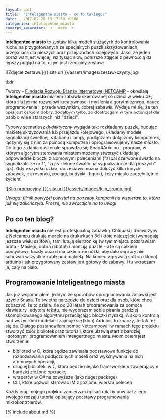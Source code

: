```yaml
---
layout: post
title:  "Inteligentne miasto - co to takiego?"
date:   2017-02-28 13:17:38 +0100
categories: inteligentne_miasto
excerpt_separator:  <!--more-->
---
```


**Inteligentne miasto** to zestaw kilku modeli służących do kontrolowania ruchu na przygotowanych ze specjalnych puzzli skrzyżowaniach, przejściach dla pieszych oraz przejazadach kolejowych. Jako, że jeden obraz wart jest więcej, niż tysiąc słów, poniższe zdjęcie z pewnością da lepszy pogląd na to, czym jest rzeczony zestaw:

![Zdjęcie zestawu]({{ site.url }}/assets/images/zestaw-czysty.jpg)

<!--more-->

[tl;dr](#programowanie-inteligentnego-miasta)

Twórcy - [Fundacja Rozwoju Branży Internetowej NETCAMP](http://fundacja.netcamp.pl) - określają **Inteligentne miasto** mianem zabawki skierowanej do dzieci w wieku 4+, która służyć ma rozwojowi kreatywności i myślenia algorytmicznego, nauce programowania i, przede wszystkim, dobrej zabawie. Wydaje mi się, że ten opis jest całkiem dobry, dodałbym tylko, że dostrzegam w tym potencjał dla osób o wiele starszych, niż "dzieci".

Typowy scenariusz _dydaktyczny_ wygląda tak: rozkładamy puzzle, budując makietę skrzyżowania lub przejazdu kolejowego, układamy modele sygnalizacji świetlnej, szlabanu i lampy, podłączamy dołączony komputerek, łączymy się z nim za pomocą komputera i oprogramowujemy nasze _miasto_. Do tego zadania doskonale sprawdza się Snap4Arduino - program, w którym algorytm sterowania miastem możemy stworzyć układając odpowiednie bloczki z atomowymi poleceniami ("zapal czerwone światło na sygnalizatorze nr 1", "zgaś zielone światło na sygnalizatorze dla pieszych" itp.). Gdy wszystko działa, do zestawu można dołożyć kilka innych zabawek, jak resoraki, pociągi, budynki i figurki, żeby miasto zaczęło tętnić życiem!

[![Klip promocyjny]({{ site.url }}/assets/images/klip_promo.jpg)](https://www.youtube.com/watch?v=yu2tCV-66X4)

_Uwaga: filmik powyżej powstał na potrzeby kampanii na wspieram.to, która już się zakończyła. Proszę, nie zwracajcie na to uwagi_

## Po co ten blog?

**Inteligentne miasto** nie jest profesjonalną zabawką. Chłopaki i dziewczyny z [Netcampu](http://fundacja.netcamp.pl) drukują modele na drukarkach 3d (które najczęściej wymagają jeszcze wielu szlifów), sami lutują elektronikę (w tym miejscu pozdrawiam brata - Macieju, dobra robota!) i montują puzzle - a te są całkiem pomysłowe, każdy puzzel ma takie małe nóżki, aby dało się sprytnie schować wszystkie kable pod makietą. Na koniec wgrywają soft na (klona) arduino i tak przygotowany zestaw jest gotowy do zabawy. I tu wkraczam ja, cały na biało.

## Programowanie Inteligentnego miasta

Jak już wspomniałem, jednym ze sposobów oprogramowania zabawki jest użycie Snapa. To świetne narzędzie dla dzieci oraz dla osób, które chcą zobaczyć, że to działa, ale po 20 latach programowania za pomocą klawiatury i edytora tekstu, nie wyobrażam sobie pisania bardziej skomplikowanego algorytmu przeciągając bloczki myszką. A skoro kontrolą nad wszystkimi modelami zajmuje się (klon) Arduino, to znaczy, że tak też się da. Dlatego postanowiłem pomóc [Netcampowi](http://fundacja.netcamp.pl) i w ramach tego projektu stworzyć zbiór bibliotek oraz tutoriali, które ułatwią start z bardziej "dorosłym" programowaniem Inteligentnego miasta. Moim celem jest stworzenie:

- biblioteki w C, która będize zawierała podstawowe funkcje do rozpoznawania podłączonych modeli oraz wykonywania na nich atomowych operacji,
- drugiej biblioteki w C, która będzie niejako frameworkiem zawierającym bardziej złożone operacje,
- wraperów w C# na powyższe (jako nuget package)
- CLI, które pozwoli sterować IM z poziomu wiersza poleceń

Każdy etap mojego projektu zamierzam opisać tak, by powstał z tego swojego rodzaju tutorial opisujący podstawy programowania mikrokontrolerów.

{% include about.md %}